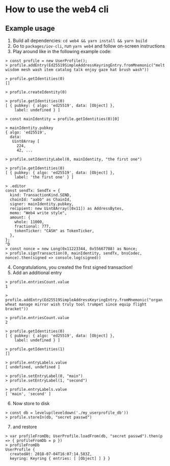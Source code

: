 How to use the web4 cli
=======================

## Example usage

1. Build all dependencies: `cd web4 && yarn install && yarn build`
2. Go to `packages/iov-cli`, run `yarn web4` and follow on-screen instructions
3. Play around like in the following example code:

```
> const profile = new UserProfile();
> profile.addEntry(Ed25519SimpleAddressKeyringEntry.fromMnemonic("melt wisdom mesh wash item catalog talk enjoy gaze hat brush wash"))

> profile.getIdentities(0)
[]

> profile.createIdentity(0)

> profile.getIdentities(0)
[ { pubkey: { algo: 'ed25519', data: [Object] },
    label: undefined } ]

> const mainIdentity = profile.getIdentities(0)[0]

> mainIdentity.pubkey
{ algo: 'ed25519',
  data:
   Uint8Array [
     224,
     42, ...

> profile.setIdentityLabel(0, mainIdentity, "the first one")

> profile.getIdentities(0)
[ { pubkey: { algo: 'ed25519', data: [Object] },
    label: 'the first one' } ]

> .editor
const sendTx: SendTx = {
  kind: TransactionKind.SEND,
  chainId: "aabb" as ChainId,
  signer: mainIdentity.pubkey,
  recipient: new Uint8Array([0x11]) as AddressBytes,
  memo: "Web4 write style",
  amount: {
    whole: 11000,
    fractional: 777,
    tokenTicker: "CASH" as TokenTicker,
  },
};
^D
> const nonce = new Long(0x11223344, 0x55667788) as Nonce;
> profile.signTransaction(0, mainIdentity, sendTx, bnsCodec, nonce).then(signed => console.log(signed))
```

4. Congratulations, you created the first signed transaction!
5. Add an additional entry

```
> profile.entriesCount.value
1

> profile.addEntry(Ed25519SimpleAddressKeyringEntry.fromMnemonic("organ wheat manage mirror wish truly tool trumpet since equip flight bracket"))

> profile.entriesCount.value
2

> profile.getIdentities(0)
[ { pubkey: { algo: 'ed25519', data: [Object] },
    label: undefined } ]

> profile.getIdentities(1)
[]

> profile.entryLabels.value
[ undefined, undefined ]

> profile.setEntryLabel(0, "main")
> profile.setEntryLabel(1, "second")

> profile.entryLabels.value
[ 'main', 'second' ]
```

6. Now store to disk

```
> const db = levelup(leveldown('./my_userprofile_db'))
> profile.storeIn(db, "secret passwd")
```

7. and restore

```
> var profileFromDb; UserProfile.loadFrom(db, "secret passwd").then(p => { profileFromDb = p })
> profileFromDb
UserProfile {
  createdAt: 2018-07-04T16:07:14.583Z,
  keyring: Keyring { entries: [ [Object] ] } }
```
